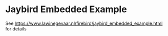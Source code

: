 # Jaybird Embedded Example

See https://www.lawinegevaar.nl/firebird/jaybird_embedded_example.html for details 